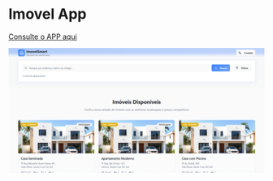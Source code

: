 # Imovel App

[Consulte o APP aqui](https://eduardoschoepf.github.io/imovel-app)

![Imovel App Screenshot](/public/screenshot.png "Optional title")